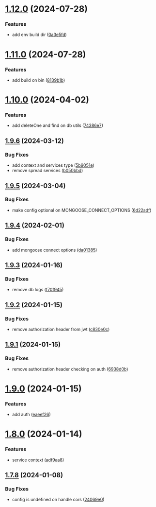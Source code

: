 # [1.12.0](https://github.com/mavvy22/miniserver/compare/v1.11.0...v1.12.0) (2024-07-28)


### Features

* add env build dir ([0a3e5fd](https://github.com/mavvy22/miniserver/commit/0a3e5fd16fa4c883afaf798aecf9302b651e1aff))

# [1.11.0](https://github.com/mavvy22/miniserver/compare/v1.10.0...v1.11.0) (2024-07-28)


### Features

* add build on bin ([8139b1b](https://github.com/mavvy22/miniserver/commit/8139b1b5eb73ec4581b12134796048d042381fd3))

# [1.10.0](https://github.com/mavvy22/miniserver/compare/v1.9.6...v1.10.0) (2024-04-02)


### Features

* add deleteOne and find on db utils ([74386e7](https://github.com/mavvy22/miniserver/commit/74386e71763032411dc24c8d6eb4c65979db792c))

## [1.9.6](https://github.com/mavvy22/miniserver/compare/v1.9.5...v1.9.6) (2024-03-12)


### Bug Fixes

* add context and services type ([5b9051e](https://github.com/mavvy22/miniserver/commit/5b9051e90b613ed551ebebdf1a9028d042202736))
* remove spread services ([b050bbd](https://github.com/mavvy22/miniserver/commit/b050bbd6fa6a79564fb3fab23d9971865a6b31b4))

## [1.9.5](https://github.com/mavvy22/miniserver/compare/v1.9.4...v1.9.5) (2024-03-04)


### Bug Fixes

* make config optional on MONGOOSE_CONNECT_OPTIONS ([6d22adf](https://github.com/mavvy22/miniserver/commit/6d22adf2e957c2f734b19a5f8c2a7e8284b8e61b))

## [1.9.4](https://github.com/mavvy22/miniserver/compare/v1.9.3...v1.9.4) (2024-02-01)


### Bug Fixes

* add mongoose connect options ([da01385](https://github.com/mavvy22/miniserver/commit/da01385090eace116e4365b24ca914c9d976e10d))

## [1.9.3](https://github.com/mavvy22/miniserver/compare/v1.9.2...v1.9.3) (2024-01-16)


### Bug Fixes

* remove db logs ([f70f945](https://github.com/mavvy22/miniserver/commit/f70f94506f44d1cb2d71df61b2766e5a168fccf4))

## [1.9.2](https://github.com/mavvy22/miniserver/compare/v1.9.1...v1.9.2) (2024-01-15)


### Bug Fixes

* remove authorization header from jwt ([c830e0c](https://github.com/mavvy22/miniserver/commit/c830e0c430a147d7d1342565ce88c31d4336c9e6))

## [1.9.1](https://github.com/mavvy22/miniserver/compare/v1.9.0...v1.9.1) (2024-01-15)


### Bug Fixes

* remove authorization header checking on auth ([6938d0b](https://github.com/mavvy22/miniserver/commit/6938d0b218dede5d804f5c7bc343c79bd235ddc5))

# [1.9.0](https://github.com/mavvy22/miniserver/compare/v1.8.0...v1.9.0) (2024-01-15)


### Features

* add auth ([eaeef26](https://github.com/mavvy22/miniserver/commit/eaeef265a230ccbf74120f6b6c5b4d7da309da7d))

# [1.8.0](https://github.com/mavvy22/miniserver/compare/v1.7.8...v1.8.0) (2024-01-14)


### Features

* service context ([adf9aa8](https://github.com/mavvy22/miniserver/commit/adf9aa84c7745b81447d5093ee3bc7e4fb74ddb1))

## [1.7.8](https://github.com/mavvy22/miniserver/compare/v1.7.7...v1.7.8) (2024-01-08)


### Bug Fixes

* config is undefined on handle cors ([24069e0](https://github.com/mavvy22/miniserver/commit/24069e00446e2e1107403930ac995dfffece6def))

